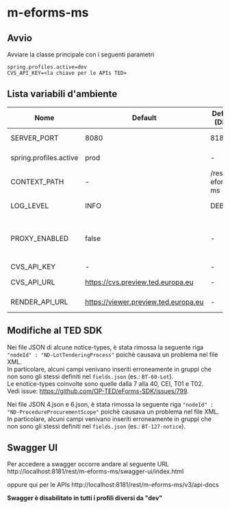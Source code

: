 # m-eforms-ms



## Avvio

Avviare la classe principale con i seguenti parametri

```
spring.profiles.active=dev
CVS_API_KEY=<la chiave per le APIs TED>
```
## Lista variabili d'ambiente

| Nome                   | Default                              | Default (DEV)     | Descrizione                                             |
|------------------------|--------------------------------------|-------------------|---------------------------------------------------------|
| SERVER_PORT            | 8080                                 | 8181              | Porta del microservizio                                 |
| spring.profiles.active | prod                                 | -                 | Profilo Spring                                          |
| CONTEXT_PATH           | -                                    | /rest/m-eforms-ms | Contesto di base Spring                                 |
| LOG_LEVEL              | INFO                                 | DEBUG             | Livello di logging                                      |
| PROXY_ENABLED          | false                                | -                 | Booleano per abilitare il consumo di APIs tramite proxy |
| CVS_API_KEY            | -                                    | -                 | API Key TED                                             |
| CVS_API_URL            | https://cvs.preview.ted.europa.eu    | -                 | Url controllo CVS                                       |
| RENDER_API_URL         | https://viewer.preview.ted.europa.eu | -                 | URL Preview PDF                                         |

## Modifiche al TED SDK

Nei file JSON di alcune notice-types, è stata rimossa la seguente riga `"nodeId" : "ND-LotTenderingProcess"` poichè causava un problema nel file XML.  
In particolare, alcuni campi venivano inseriti erroneamente in gruppi che non sono gli stessi definiti nel `fields.json` (es.: `BT-60-Lot`).  
Le enotice-types coinvolte sono quelle dalla 7 alla 40, CEI, T01 e T02.  
Vedi issue: https://github.com/OP-TED/eForms-SDK/issues/799.

Nei file JSON 4.json e 6.json, è stata rimossa la seguente riga `"nodeId" : "ND-ProcedureProcurementScope"` poichè causava un problema nel file XML.  
In particolare, alcuni campi venivano inseriti erroneamente in gruppi che non sono gli stessi definiti nel `fields.json` (es.: `BT-127-notice`).

## Swagger UI
Per accedere a swagger occorre andare al seguente URL
http://localhost:8181/rest/m-eforms-ms/swagger-ui/index.html

oppure qui per le APIs
http://localhost:8181/rest/m-eforms-ms/v3/api-docs

**Swagger è disabilitato in tutti i profili diversi da "dev"**